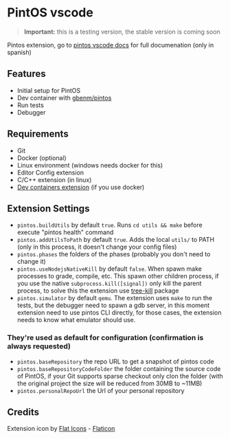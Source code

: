 # PintOS vscode

> **Important:** this is a testing version, the stable version is coming soon

Pintos extension, go to [pintos vscode docs](https://gbenm.github.io/pintos-utils/pintosvsc)
for full documenation (only in spanish)

## Features

- Initial setup for PintOS
- Dev container with [gbenm/pintos](https://hub.docker.com/r/gbenm/pintos)
- Run tests
- Debugger

## Requirements

- Git
- Docker (optional)
- Linux environment (windows needs docker for this)
- Editor Config extension
- C/C++ extension (in linux)
- [Dev containers extension](https://marketplace.visualstudio.com/items?itemName=ms-vscode-remote.remote-containers) (if you use docker)

## Extension Settings
- `pintos.buildUtils` by default `true`. Runs `cd utils && make` before execute "pintos health" command
- `pintos.addUtilsToPath` by default `true`. Adds the local `utils/` to PATH (only in this process, it doesn't change your config files)
- `pintos.phases` the folders of the phases (probably you don't need to change it)
- `pintos.useNodejsNativeKill` by default `false`. When spawn make processes to grade, compile, etc. This spawn other children process, if you use the native `subprocess.kill([signal])` only kill the parent process, to solve this the extension use [tree-kill](https://www.npmjs.com/package/tree-kill) package
- `pintos.simulator` by default `qemu`. The extension uses `make` to run the tests, but the debugger need to spawn a gdb server, in this moment extension need to use pintos CLI directly, for those cases, the extension needs to know what emulator should use.

### They're used as default for configuration (confirmation is always requested)
- `pintos.baseRepository` the repo URL to get a snapshot of pintos code
- `pintos.baseRepositoryCodeFolder` the folder containing the source code of PintOS, if your Git supports sparse checkout only clon the folder (with the original project the size will be reduced from 30MB to ~11MB)
- `pintos.personalRepoUrl` the Url of your personal repository

## Credits
Extension icon by [Flat Icons](https://www.flaticon.com/authors/flat-icons) - [Flaticon](https://www.flaticon.com)
